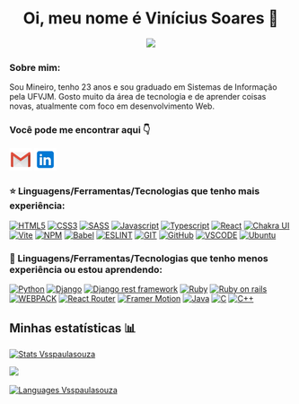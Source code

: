 <h1 align="center">Oi, meu nome é Vinícius Soares 🐉</h1>

<div align="center">  
  <img  src="https://c.tenor.com/whgQwNlVvNkAAAAi/xero-code.gif" width='400'/>
</div>

<div>
  <h3>Sobre mim: </h3>
  <p>Sou Mineiro, tenho 23 anos e sou graduado em Sistemas de Informação pela UFVJM. Gosto muito da área de tecnologia e de aprender coisas novas, atualmente com foco em desenvolvimento Web. </p>
</div>

<div> 
    <h3 align="left">Você pode me encontrar aqui 👇</h3>  
    <a href="mailto:vsspaulasouza@gmail.com"><img src="https://raw.githubusercontent.com/Vsspaulasouza/Vsspaulasouza/main/icons/gmail.svg" width="40px" title="Email" /></a>
    <a href="https://br.linkedin.com/in/vinicius-soares-ps"><img src="https://raw.githubusercontent.com/Vsspaulasouza/Vsspaulasouza/main/icons/linkedin.svg" width="40px" title="LinkedIn" /></a>
</div>

<div align="left">
    <h3>⭐ Linguagens/Ferramentas/Tecnologias que tenho mais experiência:</h3>
    <div>
      <a href="https://developer.mozilla.org/pt-BR/docs/Web/HTML"><img src="https://img.shields.io/badge/HTML5-E34F26?style=for-the-badge&logo=html5&logoColor=white" alt="HTML5" /></a>
      <a href="https://developer.mozilla.org/pt-BR/docs/Web/CSS"><img src="https://img.shields.io/badge/CSS3-1572B6?style=for-the-badge&logo=css3&logoColor=white" alt="CSS3" /></a>
      <a href="https://sass-lang.com/"><img src="https://img.shields.io/badge/Sass-CC6699?style=for-the-badge&logo=sass&logoColor=white" alt="SASS" /></a>
      <a href="https://developer.mozilla.org/pt-BR/docs/Web/JavaScript"><img src="https://img.shields.io/badge/JavaScript-F7DF1E?style=for-the-badge&logo=javascript&logoColor=black" alt="Javascript" /></a>
      <a href="https://www.typescriptlang.org/"><img src="https://img.shields.io/badge/Typescript-3178C6?style=for-the-badge&logo=typescript&logoColor=white" alt="Typescript" /></a>
      <a href="https://pt-br.reactjs.org/"><img src="https://img.shields.io/badge/React-20232A?style=for-the-badge&logo=react&logoColor=61DAFB" alt="React" /></a>
      <a href="https://chakra-ui.com/"><img src="https://img.shields.io/badge/Chakra_UI-2C7A7B?style=for-the-badge&logo=chakraui&logoColor=white" alt="Chakra UI" /></a>
      <a href="https://vitejs.dev/"><img src="https://img.shields.io/badge/Vite-646CFF?style=for-the-badge&logo=vite&logoColor=black" alt="Vite" /></a>
      <a href="https://www.npmjs.com/"><img src="https://img.shields.io/badge/npm-CB3837?style=for-the-badge&logo=npm&logoColor=white" alt="NPM" /></a>
      <a href="https://babeljs.io/"><img src="https://img.shields.io/badge/Babel-F9DC3E?style=for-the-badge&logo=babel&logoColor=black" alt="Babel" /></a>
      <a href="https://eslint.org/"><img src="https://img.shields.io/badge/ESLint-5050C3?style=for-the-badge&logo=eslint&logoColor=white" alt="ESLINT" /></a>
      <a href="https://git-scm.com/"><img src="https://img.shields.io/badge/Git-107C10?style=for-the-badge&logo=git&logoColor=white" alt="GIT" /></a>
      <a href="https://github.com/"><img src="https://img.shields.io/badge/GitHub-100000?style=for-the-badge&logo=github&logoColor=white" alt="GitHub" /></a>
      <a href="https://code.visualstudio.com/"><img src="https://img.shields.io/badge/VS_Code-0078D4?style=for-the-badge&logo=visual%20studio%20code&logoColor=white" alt="VSCODE" /></a>
      <a href="https://ubuntu.com/download"><img src="https://img.shields.io/badge/Ubuntu-301232?style=for-the-badge&logo=ubuntu&logoColor=white" alt="Ubuntu" /></a>
    </div>
    </div>

<h3 align="left">📖 Linguagens/Ferramentas/Tecnologias que tenho menos experiência ou estou aprendendo:</h3>
<div>
  <a href="https://www.python.org/"><img src="https://img.shields.io/badge/Python-3974A5?style=for-the-badge&logo=python&logoColor=white" alt="Python" /></a> 
  <a href="https://www.djangoproject.com/"><img src="https://img.shields.io/badge/Django-0C4B33?style=for-the-badge&logo=django&logoColor=white" alt="Django" /></a> 
  <a href="https://www.django-rest-framework.org/"><img src="https://img.shields.io/badge/Django Rest Framework-802D2D?style=for-the-badge&logo=django&logoColor=white" alt="Django rest framework" /></a> 
  <a href="https://www.ruby-lang.org/pt/"><img src="https://img.shields.io/badge/Ruby-CC342D?style=for-the-badge&logo=ruby&logoColor=white" alt="Ruby" /></a> 
  <a href="https://rubyonrails.org/"><img src="https://img.shields.io/badge/Rails-D30001?style=for-the-badge&logo=rubyonrails&logoColor=white" alt="Ruby on rails" /></a> 
  <a href="https://webpack.js.org/"><img src="https://img.shields.io/badge/Webpack-1C78C0?style=for-the-badge&logo=webpack&logoColor=white" alt="WEBPACK" /></a> 
  <a href="https://reactrouter.com/"><img src="https://img.shields.io/badge/React_Router-F44250?style=for-the-badge&logo=reactrouter&logoColor=white" alt="React Router"/></a> 
  <a href="https://www.framer.com/motion/"><img src="https://img.shields.io/badge/Framer_Motion-0055FF?style=for-the-badge&logo=framer&logoColor=white" alt="Framer Motion"/></a> 
  <a href="https://www.java.com/pt-BR/"><img src="https://img.shields.io/badge/Java-ED8B00?style=for-the-badge&logo=openjdk&logoColor=white" alt="Java"/></a>
  <a href="https://pt.wikipedia.org/wiki/C_(linguagem_de_programa%C3%A7%C3%A3o)"><img src="https://img.shields.io/badge/00599C?style=for-the-badge&logoColor=white" alt="C"/></a> 
  <a href="https://pt.wikipedia.org/wiki/C%2B%2B"><img src="https://img.shields.io/badge/C%2B%2B-00599C?style=for-the-badge&logo=c%2B%2B&logoColor=white" alt="C++"/></a> 
</div> 
  
## Minhas estatísticas 📊
<a href="http://www.github.com/Vsspaulasouza"><img src="https://github-readme-stats.vercel.app/api?username=vsspaulasouza&show_icons=true&count_private=true&theme=github_dark&hide=stars&custom_title=Vinícius+Soares+GitHub+Stats" alt="Stats Vsspaulasouza" /></a>
  
<a href="http://www.github.com/Vsspaulasouza"><img src="https://github-readme-streak-stats.herokuapp.com/?user=Vsspaulasouza&theme=neon-dark&date_format=j%20M%5B%20Y%5D&stroke=E4E2E2&ring=4C8EDA&currStreakNum=C3D1D9&sideNums=4C8EDA&currStreakLabel=4C8EDA&sideLabels=C2D0D8&dates=909BA2&fire=E34C2D&border=FFFFFF&background=0D1117" /></a>
  
<a href="http://www.github.com/Vsspaulasouza"><img src="https://github-readme-stats.vercel.app/api/top-langs/?username=anuraghazra&theme=github_dark&layout=compact&langs_count=4" alt="Languages Vsspaulasouza" /></a>
